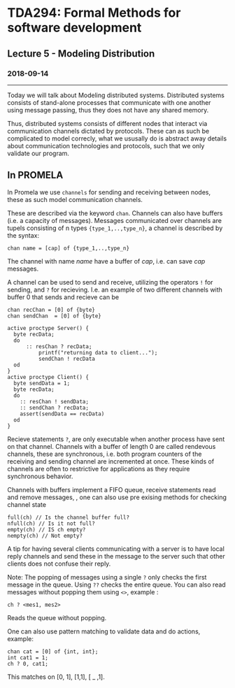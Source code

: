 # TDA294: Formal Methods for software development
## Lecture 5 - Modeling Distribution
### 2018-09-14
---
Today we will talk about Modeling distributed systems. Distributed systems consists of stand-alone processes that communicate with one another using message passing, thus they does not have any shared memory.

Thus, distributed systems consists of different nodes that interact via communication channels dictated by protocols.  These can as such be complicated to model correcly, what we ususally do is abstract away details about communication technologies and protocols, such that we only validate our program.

## In PROMELA
In Promela we use `channels` for sending and receiving between nodes, these as such model communication channels.

These are described via the keyword `chan`. Channels can also have buffers (i.e. a capacity of messages). Messages communicated over channels are tupels consisting of n types `{type_1,..,type_n}`, a channel is described by the syntax:
```
chan name = [cap] of {type_1,..,type_n}
```
The channel with name *name* have a buffer of *cap*, i.e. can save *cap* messages.

A channel can be used to send and receive, utilizing the operators `!` for sending, and `?` for recieving. I.e. an example of two different channels with buffer 0 that sends and recieve can be
```
chan recChan = [0] of {byte}
chan sendChan  = [0] of {byte}

active proctype Server() {
  byte recData;
  do
      :: resChan ? recData;
          printf("returning data to client...");
          sendChan ! recData
  od
}
active proctype Client() {
  byte sendData = 1;
  byte recData;
  do
    :: resChan ! sendData;
    :: sendChan ? recData;
    assert(sendData == recData)
  od
}

```

Recieve statements `?`, are only executable when another process have sent on that channel. Channels with a buffer of length 0 are called rendevous channels, these are synchronous, i.e. both program counters of the receiving and sending channel are incremented at once.  These kinds of channels are often to restrictive for applications as they require synchronous behavior.

Channels with buffers implement a FIFO queue, receive statements read and remove messages, , one can also use pre exising methods for checking channel state
```
full(ch) // Is the channel buffer full?
nfull(ch) // Is it not full?
empty(ch) // IS ch empty?
nempty(ch) // Not empty?
```

A tip for having several clients communicating with a server is to have local reply channels and send these in the message to the server such that other clients does not confuse their reply.

Note: The popping of messages using a single `?` only checks the first message in the queue. Using  `??` checks the entire queue. You can also read messages without popping them using `<>`, example :
```
ch ? <mes1, mes2>
```
Reads the queue without popping.


One can also use pattern matching to validate data and do actions, example:
```
chan cat = [0] of {int, int};
int cat1 = 1;
ch ? 0, cat1;
```

This matches on [0, 1], [1,1], [ _ ,1].
